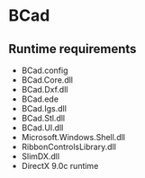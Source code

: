 BCad
====

Runtime requirements
--------------------
* BCad.config
* BCad.Core.dll
* BCad.Dxf.dll
* BCad.ede
* BCad.Igs.dll
* BCad.Stl.dll
* BCad.UI.dll
* Microsoft.Windows.Shell.dll
* RibbonControlsLibrary.dll
* SlimDX.dll
* DirectX 9.0c runtime
